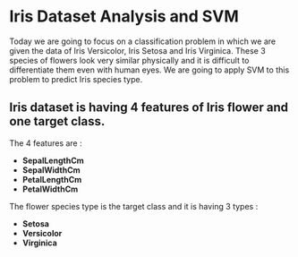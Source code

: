 # Iris Dataset Analysis and SVM
Today we are going to focus on a classification problem in which we are given the data of Iris Versicolor, Iris Setosa and Iris Virginica. These 3 species of flowers look very similar physically and it is difficult to differentiate them even with human eyes. We are going to apply SVM to this problem to predict Iris species type.

## Iris dataset is having 4 features of Iris flower and one target class.

The 4 features are :

- **SepalLengthCm**
- **SepalWidthCm**
- **PetalLengthCm**
- **PetalWidthCm**                        



The flower species type is the target class and it is having 3 types :

- **Setosa**
- **Versicolor**
- **Virginica**
